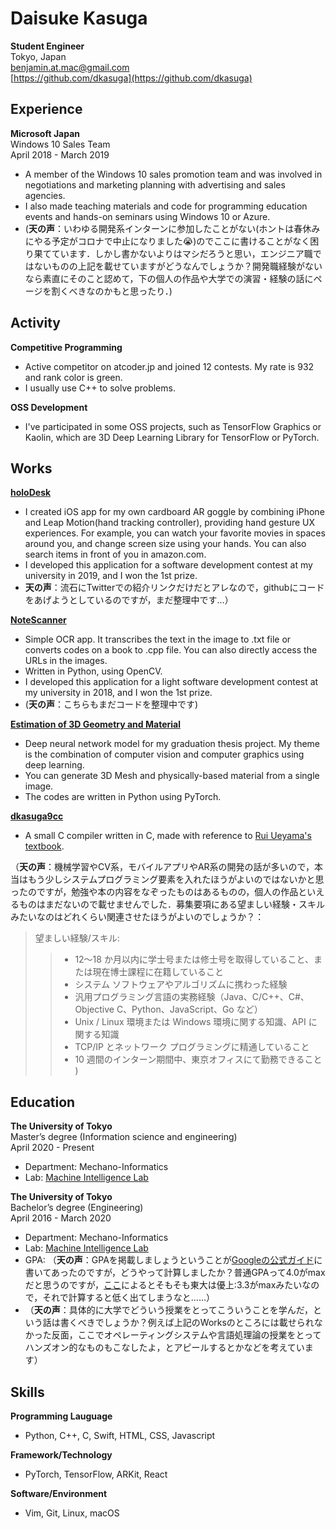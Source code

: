 # Daisuke Kasuga
**Student Engineer**<br>
Tokyo, Japan<br>
benjamin.at.mac@gmail.com<br>
[https://github.com/dkasuga](https://github.com/dkasuga)

## Experience
**Microsoft Japan**<br>
Windows 10 Sales Team<br>
April 2018 - March 2019
- A member of the Windows 10 sales promotion team and was involved in negotiations and marketing planning with advertising and sales agencies.
- I also made teaching materials and code for programming education events and hands-on seminars using Windows 10 or Azure.
- (**天の声**：いわゆる開発系インターンに参加したことがない(ホントは春休みにやる予定がコロナで中止になりました😭)のでここに書けることがなく困り果てています．しかし書かないよりはマシだろうと思い，エンジニア職ではないものの上記を載せていますがどうなんでしょうか？開発職経験がないなら素直にそのこと認めて，下の個人の作品や大学での演習・経験の話にページを割くべきなのかもと思ったり．)

## Activity
**Competitive Programming**
- Active competitor on atcoder.jp and joined 12 contests. My rate is 932 and rank color is green.
- I usually use C++ to solve problems.

**OSS Development**
- I've participated in some OSS projects, such as TensorFlow Graphics or Kaolin, which are 3D Deep Learning Library for TensorFlow or PyTorch.

## Works
**[holoDesk]()**
- I created iOS app for my own cardboard AR goggle by combining iPhone and Leap Motion(hand tracking controller), providing hand gesture UX experiences. For example, you can watch your favorite movies in spaces around you, and change screen size using your hands. You can also search items in front of you in amazon.com.
- I developed this application for a software development contest at my university in 2019, and I won the 1st prize.
- **天の声**：流石にTwitterでの紹介リンクだけだとアレなので，githubにコードをあげようとしているのですが，まだ整理中です…）

**[NoteScanner](https://github.com/dkasuga/NoteScanner)**
- Simple OCR app. It transcribes the text in the image to .txt file or converts codes on a book to .cpp file. You can also directly access the URLs in the images.
- Written in Python, using OpenCV.
- I developed this application for a light software development contest at my university in 2018, and I won the 1st prize.
- (**天の声**：こちらもまだコードを整理中です)

**[Estimation of 3D Geometry and Material](https://github.com/dkasuga/EstimationOf3DGeometryAndMaterial)**
- Deep neural network model for my graduation thesis project. My theme is the combination of computer vision and computer graphics using deep learning.
- You can generate 3D Mesh and physically-based material from a single image.
- The codes are written in Python using PyTorch.

**[dkasuga9cc](https://github.com/dkasuga/dkasuga9cc)**
- A small C compiler written in C, made with reference to [Rui Ueyama's textbook](https://www.sigbus.info/compilerbook).


（**天の声**：機械学習やCV系，モバイルアプリやAR系の開発の話が多いので，本当はもう少しシステムプログラミング要素を入れたほうがよいのではないかと思ったのですが，勉強や本の内容をなぞったものはあるものの，個人の作品といえるものはまだないので載せませんでした．募集要項にある望ましい経験・スキルみたいなのはどれくらい関連させたほうがよいのでしょうか？：
>望ましい経験/スキル:
>>- 12～18 か月以内に学士号または修士号を取得していること、または現在博士課程に在籍していること
>>- システム ソフトウェアやアルゴリズムに携わった経験
>>- 汎用プログラミング言語の実務経験（Java、C/C++、C#、Objective C、Python、JavaScript、Go など）
>>- Unix / Linux 環境または Windows 環境に関する知識、API に関する知識
>>- TCP/IP とネットワーク プログラミングに精通していること
>>- 10 週間のインターン期間中、東京オフィスにて勤務できること
)

## Education

**The University of Tokyo**<br>
Master’s degree (Information science and engineering)<br/>
April 2020 - Present

- Department: Mechano-Informatics
- Lab: [Machine Intelligence Lab](https://www.mi.t.u-tokyo.ac.jp/en/)

**The University of Tokyo**<br>
Bachelor’s degree (Engineering)<br>
April 2016 - March 2020

- Department: Mechano-Informatics
- Lab: [Machine Intelligence Lab](https://www.mi.t.u-tokyo.ac.jp/en/)
- GPA: （**天の声**：GPAを掲載しましょうということが[Googleの公式ガイド](https://careers.google.com/intl/ja_jp/stories/applying-to-google/)に書いてあったのですが，どうやって計算しましたか？普通GPAって4.0がmaxだと思うのですが，[ここ](https://applications.friendsofutokyo.org/GPACalculator/GPACalculator3)によるとそもそも東大は優上:3.3がmaxみたいなので，それで計算すると低く出てしまうなと……）
- （**天の声**：具体的に大学でどういう授業をとってこういうことを学んだ，という話は書くべきでしょうか？例えば上記のWorksのところには載せられなかった反面，ここでオペレーティングシステムや言語処理論の授業をとってハンズオン的なものもこなしたよ，とアピールするとかなどを考えています）

## Skills
**Programming Lauguage**
- Python, C++, C, Swift, HTML, CSS, Javascript

**Framework/Technology**
- PyTorch, TensorFlow, ARKit,  React

**Software/Environment**
- Vim, Git, Linux, macOS